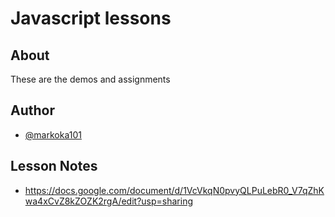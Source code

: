 # Javascript lessons

## About
These are the demos and assignments

## Author
- [@markoka101](https://github.com/markoka101)

## Lesson Notes
- https://docs.google.com/document/d/1VcVkqN0pvyQLPuLebR0_V7qZhKwa4xCvZ8kZOZK2rgA/edit?usp=sharing
